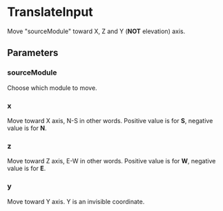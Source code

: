 # TranslateInput
Move "sourceModule" toward X, Z and Y (**NOT** elevation) axis.

## Parameters
### sourceModule
Choose which module to move.

### x
Move toward X axis, N-S in other words. Positive value is for **S**, negative value is for **N**.

### z
Move toward Z axis, E-W in other words. Positive value is for **W**, negative value is for **E**.

### y
Move toward Y axis. Y is an invisible coordinate.
